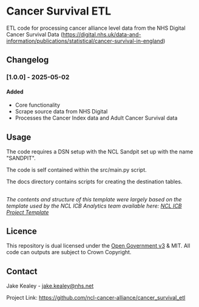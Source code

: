# Cancer Survival ETL

ETL code for processing cancer alliance level data from the NHS Digital Cancer Survival Data (https://digital.nhs.uk/data-and-information/publications/statistical/cancer-survival-in-england)

## Changelog

### [1.0.0] - 2025-05-02
#### Added
- Core functionality
- Scrape source data from NHS Digital
- Processes the Cancer Index data and Adult Cancer Survival data

## Usage
The code requires a DSN setup with the NCL Sandpit set up with the name "SANDPIT".

The code is self contained within the src/main.py script.

The docs directory contains scripts for creating the destination tables.

##
*The contents and structure of this template were largely based on the template used by the NCL ICB Analytics team available here: [NCL ICB Project Template](https://github.com/ncl-icb-analytics/ncl_project)*

## Licence
This repository is dual licensed under the [Open Government v3]([https://www.nationalarchives.gov.uk/doc/open-government-licence/version/3/) & MIT. All code can outputs are subject to Crown Copyright.

## Contact
Jake Kealey - jake.kealey@nhs.net

Project Link: https://github.com/ncl-cancer-alliance/cancer_survival_etl